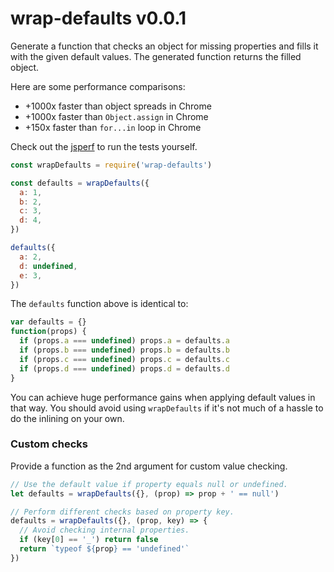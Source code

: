 
# wrap-defaults v0.0.1

Generate a function that checks an object for missing properties and fills it
with the given default values. The generated function returns the filled object.

Here are some performance comparisons:
- +1000x faster than object spreads in Chrome
- +1000x faster than `Object.assign` in Chrome
- +150x faster than `for...in` loop in Chrome

Check out the [jsperf](https://jsperf.com/3vv4lk4688/1) to run the tests yourself.

```js
const wrapDefaults = require('wrap-defaults')

const defaults = wrapDefaults({
  a: 1,
  b: 2,
  c: 3,
  d: 4,
})

defaults({
  a: 2,
  d: undefined,
  e: 3,
})
```

The `defaults` function above is identical to:
```js
var defaults = {}
function(props) {
  if (props.a === undefined) props.a = defaults.a
  if (props.b === undefined) props.b = defaults.b
  if (props.c === undefined) props.c = defaults.c
  if (props.d === undefined) props.d = defaults.d
}
```

You can achieve huge performance gains when applying default values
in that way. You should avoid using `wrapDefaults` if it's not much
of a hassle to do the inlining on your own.

### Custom checks

Provide a function as the 2nd argument for custom value checking.

```js
// Use the default value if property equals null or undefined.
let defaults = wrapDefaults({}, (prop) => prop + ' == null')

// Perform different checks based on property key.
defaults = wrapDefaults({}, (prop, key) => {
  // Avoid checking internal properties.
  if (key[0] == '_') return false
  return `typeof ${prop} == 'undefined'`
})
```
